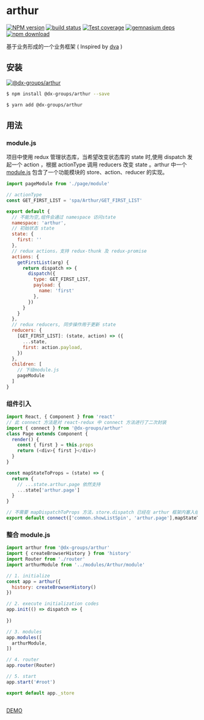# arthur



[![NPM version][npm-image]][npm-url]
[![build status][travis-image]][travis-url]
[![Test coverage][coveralls-image]][coveralls-url]
[![gemnasium deps][gemnasium-image]][gemnasium-url]
[![npm download][download-image]][download-url]

[npm-image]: http://img.shields.io/npm/v/@dx-groups/arthur.svg?style=flat-square
[npm-url]: http://npmjs.org/package/@dx-groups/arthur
[travis-image]: https://img.shields.io/travis/@dx-groups/arthur.svg?style=flat-square
[travis-url]: https://travis-ci.org/@dx-groups/arthur
[coveralls-image]: https://img.shields.io/coveralls/@dx-groups/arthur.svg?style=flat-square
[coveralls-url]: https://coveralls.io/r/@dx-groups/arthur?branch=master
[gemnasium-image]: http://img.shields.io/gemnasium/@dx-groups/arthur.svg?style=flat-square
[gemnasium-url]: https://gemnasium.com/@dx-groups/arthur
[node-image]: https://img.shields.io/badge/node.js-%3E=_0.10-green.svg?style=flat-square
[node-url]: http://nodejs.org/download/
[download-image]: https://img.shields.io/npm/dm/@dx-groups/arthur.svg?style=flat-square
[download-url]: https://npmjs.org/package/@dx-groups/arthur

基于业务形成的一个业务框架 ( Inspired by [dva](https://github.com/dvajs/dva) )

## 安装

[![@dx-groups/arthur](https://nodei.co/npm/@dx-groups/arthur.png)](https://npmjs.org/package/@dx-groups/arthur)

```bash
$ npm install @dx-groups/arthur --save
```

```bash
$ yarn add @dx-groups/arthur
```

## 用法

### module.js

项目中使用 redux 管理状态库，当希望改变状态库的 state 时,使用 dispatch 发起一个 action ，根据 actionType 调用 reducers 改变 state 。arthur 中一个 [module.js](https://github.com/xubaoshi/arthur/blob/master/examples/arthur/src/modules/Arthur/module.js) 包含了一个功能模块的 store、action、reducer 的实现。

```javascript
import pageModule from './page/module'

// actionType
const GET_FIRST_LIST = 'spa/Arthur/GET_FIRST_LIST' 

export default {
  // 不能为空,组件会通过 namespace 访问state
  namespace: 'arthur',
  // 初始状态 state
  state: {
    first: ''
  },
  // redux actions，支持 redux-thunk 及 redux-promise 
  actions: {
    getFirstList(arg) {
      return dispatch => {
        dispatch({
          type: GET_FIRST_LIST,
          payload: {
            name: 'first'
          },
        })
      }
    }
  },
  // redux reducers, 同步操作用于更新 state
  reducers: {
    [GET_FIRST_LIST]: (state, action) => ({
      ...state,
      first: action.payload,
    })
  },
  children: [
    // 下级module.js
    pageModule
  ]
}
```

### 组件引入

```javascript
import React, { Component } from 'react'
// 此 connect 方法是对 react-redux 中 connect 方法进行了二次封装
import { connect } from '@dx-groups/arthur'
class Page extends Component {
  render() {
    const { first } = this.props
    return (<div>{ first }</div>)
  }
}

const mapStateToProps = (state) => {
  return {
    // ...state.arthur.page 依然支持
    ...state['arthur.page']
  }
}

// 不需要 mapDispatchToProps 方法，store.dispatch 已经在 arthur 框架内塞入组件的 props 中
export default connect(['common.showListSpin', 'arthur.page'],mapStateToProps)(Page)

```

### 整合 module.js

```javascript
import arthur from '@dx-groups/arthur'
import { createBrowserHistory } from 'history'
import Router from './router'
import arthurModule from '../modules/Arthur/module'

// 1. initialize
const app = arthur({
  history: createBrowserHistory()
})

// 2. execute initialization codes
app.init(() => dispatch => {
  
})

// 3. modules
app.modules([
  arthurModule,
])

// 4. router
app.router(Router)

// 5. start
app.start('#root')

export default app._store
  
```

[DEMO](https://github.com/xubaoshi/arthur/tree/master/examples/arthur)